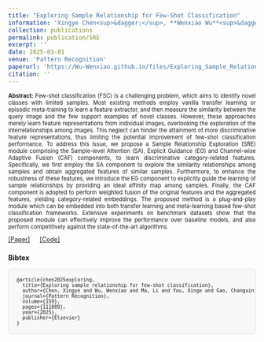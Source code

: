 ```yaml
---
title: "Exploring Sample Relationship for Few-Shot Classification"
information: 'Xingye Chen<sup>&dagger;</sup>, **Wenxiao Wu**<sup>&dagger;</sup>, Li Ma, Xinge You, Changxin Gao, Nong Sang, Yuanjie Shao<sup>*</sup>, "Exploring Sample Relationship for Few-Shot Classification", Pattern Recognition, 2025: 111089.'
collection: publications
permalink: publication/SRE
excerpt: ''
date: 2025-03-01
venue: 'Pattern Recognition'
paperurl: 'https://Wu-Wenxiao.github.io/files/Exploring_Sample_Relationship_for_Few-Shot_Classification.pdf'
citation: ''
---
```

<p style="text-align: justify;font-size: 80%;">
<strong>Abstract:</strong> Few-shot classification (FSC) is a challenging problem, which aims to identify novel classes with limited samples. Most existing methods employ vanilla transfer learning or episodic meta-training to learn a feature extractor, and then measure the similarity between the query image and the few support examples of novel classes. However, these approaches merely learn feature representations from individual images, overlooking the exploration of the interrelationships among images. This neglect can hinder the attainment of more discriminative feature representations, thus limiting the potential improvement of few-shot classification
performance. To address this issue, we propose a Sample Relationship Exploration (SRE) module comprising the Sample-level Attention (SA), Explicit Guidance (EG) and Channel-wise Adaptive Fusion (CAF) components, to learn discriminative category-related features. Specifically, we first employ the SA component to explore
the similarity relationships among samples and obtain aggregated features of similar samples. Furthermore, to enhance the robustness of these features, we introduce the EG component to explicitly guide the learning of sample relationships by providing an ideal affinity map among samples. Finally, the CAF component is adopted
to perform weighted fusion of the original features and the aggregated features, yielding category-related embeddings. The proposed method is a plug-and-play module which can be embedded into both transfer learning and meta-learning based few-shot classification frameworks. Extensive experiments on benchmark datasets show that the proposed module can effectively improve the performance over baseline models, and also perform competitively against the state-of-the-art algorithms.
</p>

<div style="display: flex; align-items: center; gap: 20px; font-size: 90%;">
    <a href="https://Wu-Wenxiao.github.io/files/Exploring_Sample_Relationship_for_Few-Shot_Classification.pdf">[Paper]</a>
    <a href="https://github.com/Chenguoz/SRE">[Code]</a>
</div>


<strong style="display: block; margin-top: 1.5em; margin-bottom: 0.5em;">Bibtex</strong>
<pre style="background-color: #f6f8fa; border: 1px solid #ddd; padding: 16px; border-radius: 8px; font-size: 70%; overflow-x: auto; margin-top: 0;">
@article{chen2025exploring,
  title={Exploring sample relationship for few-shot classification},
  author={Chen, Xingye and Wu, Wenxiao and Ma, Li and You, Xinge and Gao, Changxin and Sang, Nong and Shao, Yuanjie},
  journal={Pattern Recognition},
  volume={159},
  pages={111089},
  year={2025},
  publisher={Elsevier}
}
</pre>
